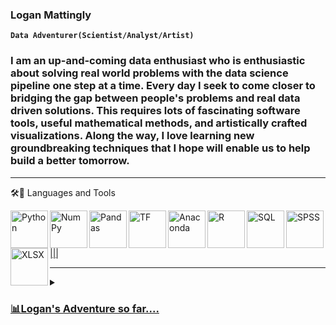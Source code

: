### Logan Mattingly

**`Data Adventurer(Scientist/Analyst/Artist)`**

### I am an up-and-coming data enthusiast who is enthusiastic about solving real world problems with the data science pipeline one step at a time. Every day I seek to come closer to bridging the gap between people's problems and real data driven solutions. This requires lots of fascinating software tools, useful mathematical methods, and artistically crafted visualizations. Along the way, I love learning new groundbreaking techniques that I hope will enable us to help build a better tomorrow.

<hr>
🛠📗 Languages and Tools

<p dir="auto"><a target="_blank" rel="noopener noreferrer nofollow" href=https://www.linkedin.com/in/logan--mattingly/>
<img align="left" alt="Python" width="60px" src="https://cdn.jsdelivr.net/gh/devicons/devicon/icons/python/python-original.svg" style="max-width: 100%;">
<img align="left" alt="NumPy" width="60px"src="https://cdn.jsdelivr.net/gh/devicons/devicon/icons/numpy/numpy-original.svg" style="max-width: 100%;">
<img align="left" alt="Pandas" width="60px"src="https://cdn.jsdelivr.net/gh/devicons/devicon/icons/pandas/pandas-original.svg" style="max-width: 100%;">
<img align="left" alt="TF" width="60"src="https://cdn.jsdelivr.net/gh/devicons/devicon/icons/tensorflow/tensorflow-original.svg" style="max-width: 100%;">
<img align="left" alt="Anaconda" width="60"src="https://cdn.jsdelivr.net/gh/devicons/devicon/icons/anaconda/anaconda-original.svg" style="max-width: 100%;">
<img align="left" alt="R" width="60"src="https://cdn.jsdelivr.net/gh/devicons/devicon/icons/r/r-original.svg" style="max-width: 100%;">
<img align="left" alt="SQL" width="60"src="https://cdn.jsdelivr.net/gh/devicons/devicon/icons/microsoftsqlserver/microsoftsqlserver-plain-wordmark.svg" style="max-width: 100%;">
<img align="left" alt="SPSS" width="60"src="https://cdn.jsdelivr.net/gh/devicons/devicon/icons/spss/spss-original.svg"  style="max-width: 100%;">
<img align="left" alt="XLSX" width="60"src="https://upload.wikimedia.org/wikipedia/commons/thumb/3/34/Microsoft_Office_Excel_%282019%E2%80%93present%29.svg/512px-Microsoft_Office_Excel_%282019%E2%80%93present%29.svg.png?20190925171014" style="max-width: 100%;"/>
|||          
</p>
<hr>
<details>
  <summary><h3>📊Logan's Adventure so far....</h3></summary>
  My journey began while working on a term project for my college business management class. The challenge was to manage a small business within a market filled with my fellow classmates’ identical firms and maximize my profit while limiting my losses. Over time I realized that many of the other firms could be simulated in a way that allowed me to model otherwise unknown decisions of others. This late-night realization propelled me into creating my first ever data driven project, a pricing management support system using excel. As predicted, my new tool functioned as a forecast for coming price and expense strategies of my peers which gave me a leg up on my competition. As time progressed, I discovered that using powerful tools such as Python, SQL and R would allow me to create more accurate and efficient decisions. It was in these pivotal moments that my life had forever taken a turn. On a complete chance, I changed the course of my academic studies to help me learn and understand these amazing tools. As the years progressed, I found myself beginning to conquer much more complex problems such as, predicting cancer fatality risk to help aid physicians, determining the optimal remaining useful life of computer hardware to keep data lakes operational and forecasting stock prices to help minimize investor losses. Currently, I am neck deep in these complex problems and am continuing to broaden my technical horizons so that I find insights and develop tools that can help others through their time on this amazing ride we call life
